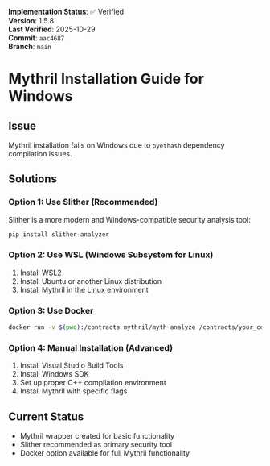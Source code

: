 <!-- AUDIT_BADGE_START -->
**Implementation Status**: ✅ Verified  
**Version**: 1.5.8  
**Last Verified**: 2025-10-29  
**Commit**: `aac4687`  
**Branch**: `main`  
<!-- AUDIT_BADGE_END -->

# Mythril Installation Guide for Windows

## Issue
Mythril installation fails on Windows due to `pyethash` dependency compilation issues.

## Solutions

### Option 1: Use Slither (Recommended)
Slither is a more modern and Windows-compatible security analysis tool:

```bash
pip install slither-analyzer
```

### Option 2: Use WSL (Windows Subsystem for Linux)
1. Install WSL2
2. Install Ubuntu or another Linux distribution
3. Install Mythril in the Linux environment

### Option 3: Use Docker
```bash
docker run -v $(pwd):/contracts mythril/myth analyze /contracts/your_contract.sol
```

### Option 4: Manual Installation (Advanced)
1. Install Visual Studio Build Tools
2. Install Windows SDK
3. Set up proper C++ compilation environment
4. Install Mythril with specific flags

## Current Status
- Mythril wrapper created for basic functionality
- Slither recommended as primary security tool
- Docker option available for full Mythril functionality
